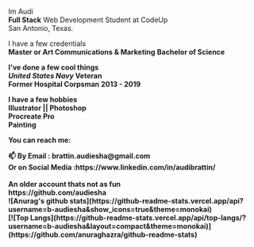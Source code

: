 Im Audi<br>
<b>Full Stack</b> Web Development Student at CodeUp <br>
San Antonio, Texas.<br>

I have a few credentials<br>
<b>Master or Art Communications & Marketing</b>
<b>Bachelor of Science<br>
  
I've done a few cool things<br>
<i>United States Navy</i> <b>Veteran</b>
<br> Former Hospital Corpsman <b>2013 - 2019</b>

I have a few hobbies<br>
<b> Illustrator || Photoshop <b/><br>
Procreate <b> Pro <b>
<br> Painting <br>

<p>You can reach me:</p>
📫 <b> By Email </b>: brattin.audiesha@gmail.com 
<br><b> Or on Social Media :<b/>https://www.linkedin.com/in/audibrattin/<br>
<br> An older account thats not as fun <br> https://github.com/audiesha<br>
![Anurag's github stats](https://github-readme-stats.vercel.app/api?username=b-audiesha&show_icons=true&theme=monokai)<br>
[![Top Langs](https://github-readme-stats.vercel.app/api/top-langs/?username=b-audiesha&layout=compact&theme=monokai)](https://github.com/anuraghazra/github-readme-stats)
<!--
**b-audiesha/b-audiesha** is a ✨ _special_ ✨ repository because its `README.md` (this file) appears on your GitHub profile.
